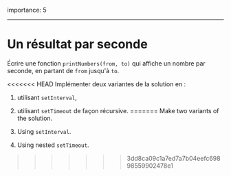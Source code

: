 importance: 5

---

# Un résultat par seconde

Écrire une fonction `printNumbers(from, to)` qui affiche un nombre par seconde, en partant de `from` jusqu'à `to`.

<<<<<<< HEAD
Implémenter deux variantes de la solution en :

1. utilisant `setInterval`,
2. utilisant `setTimeout` de façon récursive.
=======
Make two variants of the solution.

1. Using `setInterval`.
2. Using nested `setTimeout`.
>>>>>>> 3dd8ca09c1a7ed7a7b04eefc69898559902478e1
